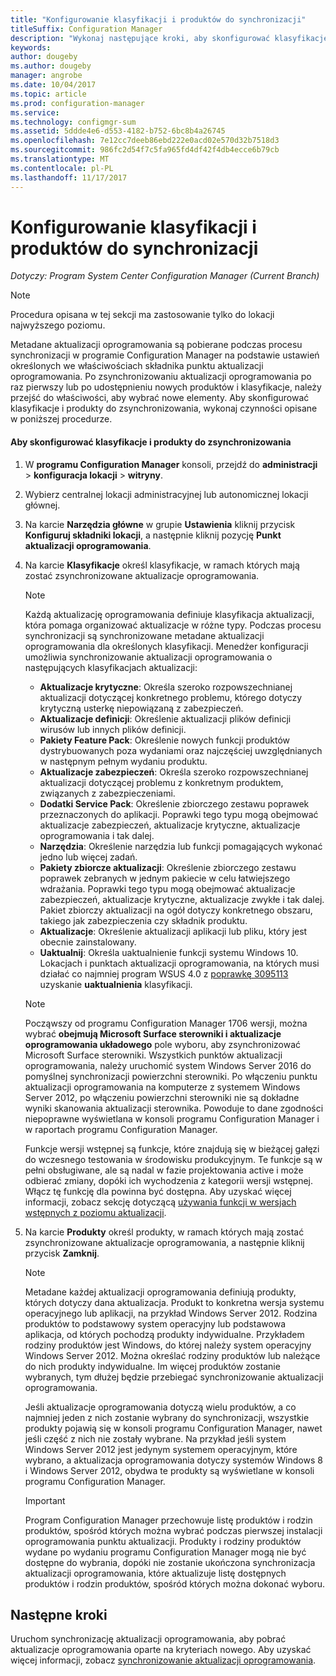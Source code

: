 ```yaml
---
title: "Konfigurowanie klasyfikacji i produktów do synchronizacji"
titleSuffix: Configuration Manager
description: "Wykonaj następujące kroki, aby skonfigurować klasyfikacje i produkty do zsynchronizowania w konsoli programu Configuration Manager."
keywords: 
author: dougeby
ms.author: dougeby
manager: angrobe
ms.date: 10/04/2017
ms.topic: article
ms.prod: configuration-manager
ms.service: 
ms.technology: configmgr-sum
ms.assetid: 5ddde4e6-d553-4182-b752-6bc8b4a26745
ms.openlocfilehash: 7e12cc7deeb86ebd222e0acd02e570d32b7518d3
ms.sourcegitcommit: 986fc2d54f7c5fa965fd4df42f4db4ecce6b79cb
ms.translationtype: MT
ms.contentlocale: pl-PL
ms.lasthandoff: 11/17/2017
---
```

#  <a name="configure-classifications-and-products-to-synchronize"></a>Konfigurowanie klasyfikacji i produktów do synchronizacji  

*Dotyczy: Program System Center Configuration Manager (Current Branch)*


> [!NOTE]  
>  Procedura opisana w tej sekcji ma zastosowanie tylko do lokacji najwyższego poziomu.  

 Metadane aktualizacji oprogramowania są pobierane podczas procesu synchronizacji w programie Configuration Manager na podstawie ustawień określonych we właściwościach składnika punktu aktualizacji oprogramowania. Po zsynchronizowaniu aktualizacji oprogramowania po raz pierwszy lub po udostępnieniu nowych produktów i klasyfikacje, należy przejść do właściwości, aby wybrać nowe elementy. Aby skonfigurować klasyfikacje i produkty do zsynchronizowania, wykonaj czynności opisane w poniższej procedurze.  

#### <a name="to-configure-classifications-and-products-to-synchronize"></a>Aby skonfigurować klasyfikacje i produkty do zsynchronizowania  

1.  W **programu Configuration Manager** konsoli, przejdź do **administracji** > **konfiguracja lokacji** > **witryny**.

2. Wybierz centralnej lokacji administracyjnej lub autonomicznej lokacji głównej.  

3.  Na karcie **Narzędzia główne** w grupie **Ustawienia** kliknij przycisk **Konfiguruj składniki lokacji**, a następnie kliknij pozycję **Punkt aktualizacji oprogramowania**.

4.  Na karcie **Klasyfikacje** określ klasyfikacje, w ramach których mają zostać zsynchronizowane aktualizacje oprogramowania.  

    > [!NOTE]  
    >  Każdą aktualizację oprogramowania definiuje klasyfikacja aktualizacji, która pomaga organizować aktualizacje w różne typy. Podczas procesu synchronizacji są synchronizowane metadane aktualizacji oprogramowania dla określonych klasyfikacji. Menedżer konfiguracji umożliwia synchronizowanie aktualizacji oprogramowania o następujących klasyfikacjach aktualizacji:  
    >   
    > - **Aktualizacje krytyczne**: Określa szeroko rozpowszechnianej aktualizacji dotyczącej konkretnego problemu, którego dotyczy krytyczną usterkę niepowiązaną z zabezpieczeń.  
    > - **Aktualizacje definicji**: Określenie aktualizacji plików definicji wirusów lub innych plików definicji.  
    > - **Pakiety Feature Pack**: Określenie nowych funkcji produktów dystrybuowanych poza wydaniami oraz najczęściej uwzględnianych w następnym pełnym wydaniu produktu.  
    > - **Aktualizacje zabezpieczeń**: Określa szeroko rozpowszechnianej aktualizacji dotyczącej problemu z konkretnym produktem, związanych z zabezpieczeniami.  
    > - **Dodatki Service Pack**: Określenie zbiorczego zestawu poprawek przeznaczonych do aplikacji. Poprawki tego typu mogą obejmować aktualizacje zabezpieczeń, aktualizacje krytyczne, aktualizacje oprogramowania i tak dalej.  
    > - **Narzędzia**: Określenie narzędzia lub funkcji pomagających wykonać jedno lub więcej zadań.  
    > - **Pakiety zbiorcze aktualizacji**: Określenie zbiorczego zestawu poprawek zebranych w jednym pakiecie w celu łatwiejszego wdrażania. Poprawki tego typu mogą obejmować aktualizacje zabezpieczeń, aktualizacje krytyczne, aktualizacje zwykłe i tak dalej. Pakiet zbiorczy aktualizacji na ogół dotyczy konkretnego obszaru, takiego jak zabezpieczenia czy składnik produktu.  
    > - **Aktualizacje**: Określenie aktualizacji aplikacji lub pliku, który jest obecnie zainstalowany.  
    > - **Uaktualnij**: Określa uaktualnienie funkcji systemu Windows 10. Lokacjach i punktach aktualizacji oprogramowania, na których musi działać co najmniej program WSUS 4.0 z [poprawkę 3095113](https://support.microsoft.com/kb/3095113) uzyskanie **uaktualnienia** klasyfikacji.    
    >       

    > [!NOTE]    
    > Począwszy od programu Configuration Manager 1706 wersji, można wybrać **obejmują Microsoft Surface sterowniki i aktualizacje oprogramowania układowego** pole wyboru, aby zsynchronizować Microsoft Surface sterowniki. Wszystkich punktów aktualizacji oprogramowania, należy uruchomić system Windows Server 2016 do pomyślnej synchronizacji powierzchni sterowniki. Po włączeniu punktu aktualizacji oprogramowania na komputerze z systemem Windows Server 2012, po włączeniu powierzchni sterowniki nie są dokładne wyniki skanowania aktualizacji sterownika. Powoduje to dane zgodności niepoprawne wyświetlana w konsoli programu Configuration Manager i w raportach programu Configuration Manager.  
    > 
    > Funkcje wersji wstępnej są funkcje, które znajdują się w bieżącej gałęzi do wczesnego testowania w środowisku produkcyjnym. Te funkcje są w pełni obsługiwane, ale są nadal w fazie projektowania active i może odbierać zmiany, dopóki ich wychodzenia z kategorii wersji wstępnej. Włącz tę funkcję dla powinna być dostępna. Aby uzyskać więcej informacji, zobacz sekcję dotyczącą [używania funkcji w wersjach wstępnych z poziomu aktualizacji](https://docs.microsoft.com/sccm/core/servers/manage/install-in-console-updates#bkmk_prerelease).

5.  Na karcie **Produkty** określ produkty, w ramach których mają zostać zsynchronizowane aktualizacje oprogramowania, a następnie kliknij przycisk **Zamknij**.  

    > [!NOTE]  
    >  Metadane każdej aktualizacji oprogramowania definiują produkty, których dotyczy dana aktualizacja. Produkt to konkretna wersja systemu operacyjnego lub aplikacji, na przykład Windows Server 2012. Rodzina produktów to podstawowy system operacyjny lub podstawowa aplikacja, od których pochodzą produkty indywidualne. Przykładem rodziny produktów jest Windows, do której należy system operacyjny Windows Server 2012. Można określać rodziny produktów lub należące do nich produkty indywidualne. Im więcej produktów zostanie wybranych, tym dłużej będzie przebiegać synchronizowanie aktualizacji oprogramowania.  
    >   
    >  Jeśli aktualizacje oprogramowania dotyczą wielu produktów, a co najmniej jeden z nich zostanie wybrany do synchronizacji, wszystkie produkty pojawią się w konsoli programu Configuration Manager, nawet jeśli część z nich nie zostały wybrane. Na przykład jeśli system Windows Server 2012 jest jedynym systemem operacyjnym, które wybrano, a aktualizacja oprogramowania dotyczy systemów Windows 8 i Windows Server 2012, obydwa te produkty są wyświetlane w konsoli programu Configuration Manager.  

    > [!IMPORTANT]  
    >  Program Configuration Manager przechowuje listę produktów i rodzin produktów, spośród których można wybrać podczas pierwszej instalacji oprogramowania punktu aktualizacji. Produkty i rodziny produktów wydane po wydaniu programu Configuration Manager mogą nie być dostępne do wybrania, dopóki nie zostanie ukończona synchronizacja aktualizacji oprogramowania, które aktualizuje listę dostępnych produktów i rodzin produktów, spośród których można dokonać wyboru.  

## <a name="next-steps"></a>Następne kroki
Uruchom synchronizację aktualizacji oprogramowania, aby pobrać aktualizacje oprogramowania oparte na kryteriach nowego. Aby uzyskać więcej informacji, zobacz [synchronizowanie aktualizacji oprogramowania](synchronize-software-updates.md).
